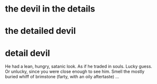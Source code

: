 # the devil in the details
# the detailed devil
# detail devil


He had a lean, hungry, satanic look. As if he traded in souls.
Lucky guess. Or unlucky, since you were close enough to see him.
Smell the mostly buried whiff of brimstone (farty, with an oily
aftertaste) 
...
